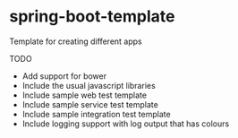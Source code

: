 # spring-boot-template
Template for creating different apps

TODO
- Add support for bower
- Include the usual javascript libraries
- Include sample web test template
- Include sample service test template
- Include sample integration test template
- Include logging support with log output that has colours
